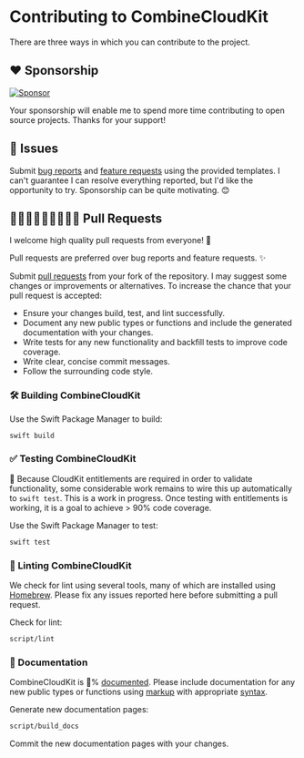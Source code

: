 # Contributing to CombineCloudKit

There are three ways in which you can contribute to the project.

## ❤️ Sponsorship

[![Sponsor](https://img.shields.io/badge/Sponsor-chris--araman-slateblue?logo=github&style=flat-square)](https://github.com/sponsors/chris-araman)

Your sponsorship will enable me to spend more time contributing to open source projects. Thanks for your support! 

## 🐛 Issues

Submit [bug reports](https://github.com/chris-araman/CombineCloudKit/issues/new?template=bug_report.md) and
[feature requests](https://github.com/chris-araman/CombineCloudKit/issues/new?template=feature_request.md) using the provided templates.
I can't guarantee I can resolve everything reported, but I'd like the opportunity to try. Sponsorship can be quite
motivating. 😊

## 🧑🏽‍💻👩🏿‍💻👨🏻‍💻 Pull Requests

I welcome high quality pull requests from everyone! 🦄

Pull requests are preferred over bug reports and feature requests. ✨

Submit [pull requests](https://github.com/chris-araman/CombineCloudKit/compare) from your fork of the repository. I may
suggest some changes or improvements or alternatives. To increase the chance that your pull request is accepted:

* Ensure your changes build, test, and lint successfully.
* Document any new public types or functions and include the generated documentation with your changes.
* Write tests for any new functionality and backfill tests to improve code coverage.
* Write clear, concise commit messages.
* Follow the surrounding code style.

### 🛠 Building CombineCloudKit

Use the Swift Package Manager to build:

```bash
swift build
```

### ✅ Testing CombineCloudKit

🚧 Because CloudKit entitlements are required in order to validate functionality, some considerable work remains to wire
this up automatically to `swift test`. This is a work in progress. Once testing with entitlements is working, it is a
goal to achieve > 90% code coverage.

Use the Swift Package Manager to test:

```bash
swift test
```

### 🧹 Linting CombineCloudKit

We check for lint using several tools, many of which are installed using [Homebrew](https://brew.sh). Please fix any
issues reported here before submitting a pull request.

Check for lint:

```bash
script/lint
```

### 📘 Documentation

CombineCloudKit is 💯% [documented](https://combinecloudkit.hiddenplace.dev). Please include documentation for any new
public types or functions using
[markup](https://developer.apple.com/library/archive/documentation/Xcode/Reference/xcode_markup_formatting_ref/) with
appropriate [syntax](https://github.com/apple/swift/blob/main/docs/DocumentationComments.md).

Generate new documentation pages:

```bash
script/build_docs
```

Commit the new documentation pages with your changes.
